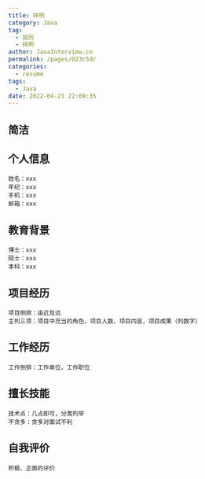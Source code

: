 ```yaml
---
title: 样例
category: Java
tag: 
  - 简历
  - 样例
author: JavaInterview.cn
permalink: /pages/023c5d/
categories: 
  - resume
tags: 
  - Java
date: 2022-04-21 22:09:35
---
```



## 简洁
## 个人信息
    姓名：xxx
    年纪：xxx
    手机：xxx
    邮箱：xxx
## 教育背景
    博士：xxx
    硕士：xxx
    本科：xxx
    
## 项目经历
    项目倒排：由近及远
    主列三项：项目中充当的角色，项目人数，项目内容，项目成果（列数字）
    
## 工作经历
    工作倒排：工作单位，工作职位
    
## 擅长技能
    技术点：几点即可，分类列举
    不贪多：贪多对面试不利
    
## 自我评价
    积极、正面的评价



